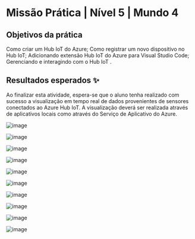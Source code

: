 # Missão Prática | Nível 5 | Mundo 4

## Objetivos da prática

Como criar um Hub IoT do Azure;
Como registrar um novo dispositivo no Hub IoT;
Adicionando extensão Hub IoT do Azure para Visual Studio Code;
Gerenciando e interagindo com o Hub IoT .

## Resultados esperados ✨

Ao finalizar esta atividade, espera-se que o aluno tenha realizado com sucesso a
visualização em tempo real de dados provenientes de sensores conectados ao Azure
Hub IoT. A visualização deverá ser realizada através de aplicativos locais como através
do Serviço de Aplicativo do Azure.



![image](https://github.com/RuanF7/m4n5/blob/main/Sem%20t%C3%ADtulo.png)


![image](https://github.com/RuanF7/m4n5/blob/main/Captura%20de%20tela%202024-03-12%20101220.png)


![image](https://github.com/RuanF7/m4n5/blob/main/Captura%20de%20tela%202024-03-12%20102658.png)


![image](https://github.com/RuanF7/m4n5/blob/main/Captura%20de%20tela%202024-03-12%20102735.png)


![image](https://github.com/RuanF7/m4n5/blob/main/Captura%20de%20tela%202024-03-12%20103824.png)


![image](https://github.com/RuanF7/m4n5/blob/main/Captura%20de%20tela%202024-03-12%20105431.png)


![image](https://github.com/RuanF7/m4n5/blob/main/Captura%20de%20tela%202024-03-12%20105952.png)


![image](https://github.com/RuanF7/m4n5/blob/main/Captura%20de%20tela%202024-03-12%20110218.png)


![image](https://github.com/RuanF7/m4n5/blob/main/Captura%20de%20tela%202024-03-12%20110451.png)


![image](https://github.com/RuanF7/m4n5/blob/main/Captura%20de%20tela%202024-03-12%20110508.png)
